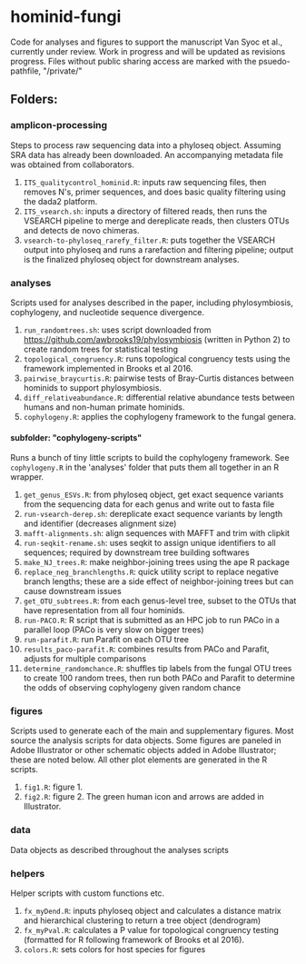 # hominid-fungi
Code for analyses and figures to support the manuscript Van Syoc et al., currently under review. Work in progress and will be updated as revisions progress. Files without public sharing access are marked with the psuedo-pathfile, "/private/"

## Folders:  

### amplicon-processing
Steps to process raw sequencing data into a phyloseq object. Assuming SRA data has already been downloaded. An accompanying metadata file was obtained from collaborators.  

1. `ITS_qualitycontrol_hominid.R`: inputs raw sequencing files, then removes N's, primer sequences, and does basic quality filtering using the dada2 platform.  
2. `ITS_vsearch.sh`: inputs a directory of filtered reads, then runs the VSEARCH pipeline to merge and dereplicate reads, then clusters OTUs and detects de novo chimeras.  
5. `vsearch-to-phyloseq_rarefy_filter.R`: puts together the VSEARCH output into phyloseq and runs a rarefaction and filtering pipeline; output is the finalized phyloseq object for downstream analyses.

### analyses  
Scripts used for analyses described in the paper, including phylosymbiosis, cophylogeny, and nucleotide sequence divergence. 

1. `run_randomtrees.sh`: uses script downloaded from https://github.com/awbrooks19/phylosymbiosis (written in Python 2) to create random trees for statistical testing
2. `topological_congruency.R`: runs topological congruency tests using the framework implemented in Brooks et al 2016. 
3. `pairwise_braycurtis.R`: pairwise tests of Bray-Curtis distances between hominids to support phylosymbiosis.  
4. `diff_relativeabundance.R`: differential relative abundance tests between humans and non-human primate hominids.  
5. `cophylogeny.R`: applies the cophylogeny framework to the fungal genera. 

#### subfolder: "cophylogeny-scripts" 
Runs a bunch of tiny little scripts to build the cophylogeny framework. See `cophylogeny.R` in the 'analyses' folder that puts them all together in an R wrapper.
1. `get_genus_ESVs.R`: from phyloseq object, get exact sequence variants from the sequencing data for each genus and write out to fasta file  
2. `run-vsearch-derep.sh`: dereplicate exact sequence variants by length and identifier (decreases alignment size)  
3. `mafft-alignments.sh`: align sequences with MAFFT and trim with clipkit  
4. `run-seqkit-rename.sh`: uses seqkit to assign unique identifiers to all sequences; required by downstream tree building softwares  
5. `make_NJ_trees.R`: make neighbor-joining trees using the ape R package  
6. `replace_neg_branchlengths.R`: quick utility script to replace negative branch lengths; these are a side effect of neighbor-joining trees but can cause downstream issues  
7. `get_OTU_subtrees.R`: from each genus-level tree, subset to the OTUs that have representation from all four hominids.  
8. `run-PACO.R`: R script that is submitted as an HPC job to run PACo in a parallel loop (PACo is very slow on bigger trees)  
9. `run-parafit.R`: run Parafit on each OTU tree  
10. `results_paco-parafit.R`: combines results from PACo and Parafit, adjusts for multiple comparisons  
11. `determine_randomchance.R`: shuffles tip labels from the fungal OTU trees to create 100 random trees, then run both PACo and Parafit to determine the odds of observing cophylogeny given random chance  


### figures  
Scripts used to generate each of the main and supplementary figures. Most source the analysis scripts for data objects. Some figures are paneled in Adobe Illustrator or other schematic objects added in Adobe Illustrator; these are noted below. All other plot elements are generated in the R scripts.  

1. `fig1.R`: figure 1.
2. `fig2.R`: figure 2. The green human icon and arrows are added in Illustrator.


### data
Data objects as described throughout the analyses scripts 

### helpers
Helper scripts with custom functions etc.  

1. `fx_myDend.R`: inputs phyloseq object and calculates a distance matrix and hierarchical clustering to return a tree object (dendrogram) 
2. `fx_myPval.R`: calculates a P value for topological congruency testing (formatted for R following framework of Brooks et al 2016).  
3. `colors.R`: sets colors for host species for figures
